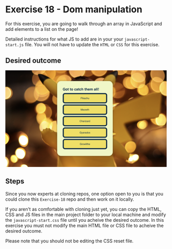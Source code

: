 # Exercise 18 - Dom manipulation

For this exercise, you are going to walk through an array in JavaScript and add elements to a list on the page!

Detailed instructions for what JS to add are in your your `javascript-start.js` file. You will not have to update the `HTML` or `CSS` for this exercise.

## Desired outcome

![This is an image of the finished product](/images/desired-outcome.png)

## Steps

Since you now experts at cloning repos, one option open to you is that you could clone this `Exercise-18` repo and then work on it locally.

If you aren't as comfortable with cloning just yet, you can copy the HTML, CSS and JS files in the main project folder to your local machine and modify the `javascript-start.css` file until you acheive the desired outcome. In this exercise you must not modify the main HTML file or CSS file to acheive the desired outcome.

Please note that you should not be editing the CSS reset file.
